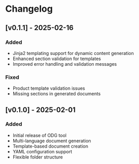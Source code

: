 # Changelog

## [v0.1.1] - 2025-02-16
### Added
- Jinja2 templating support for dynamic content generation
- Enhanced section validation for templates
- Improved error handling and validation messages

### Fixed
- Product template validation issues
- Missing sections in generated documents

## [v0.1.0] - 2025-02-01
### Added
- Initial release of ODG tool
- Multi-language document generation
- Template-based document creation
- YAML configuration support
- Flexible folder structure
